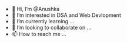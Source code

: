- 👋 Hi, I’m @Anushka
- 👀 I’m interested in DSA and Web Devlopment
- 🌱 I’m currently learning ...
- 💞️ I’m looking to collaborate on ...
- 📫 How to reach me ...

<!---
Anushka230/Anushka230 is a ✨ special ✨ repository because its `README.md` (this file) appears on your GitHub profile.
You can click the Preview link to take a look at your changes.
--->
